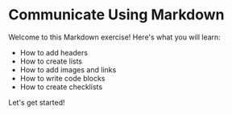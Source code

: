 # Communicate Using Markdown

Welcome to this Markdown exercise! Here's what you will learn:

- How to add headers
- How to create lists
- How to add images and links
- How to write code blocks
- How to create checklists

Let's get started!
